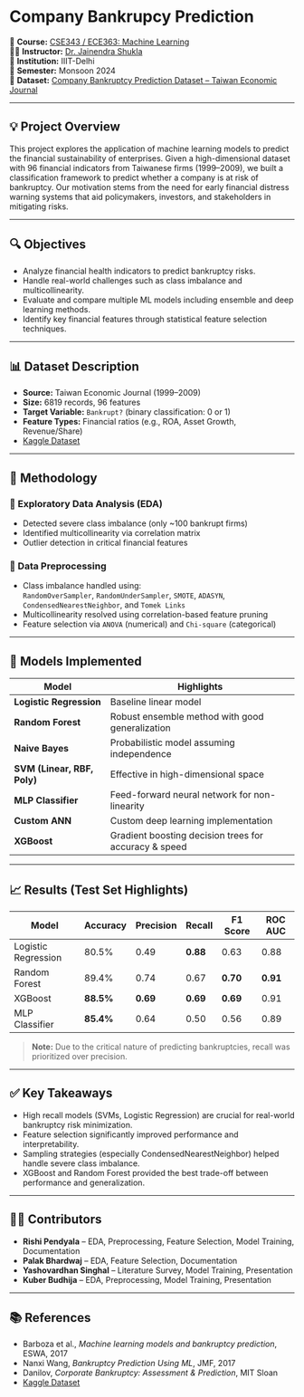 # Company Bankrupcy Prediction
📘 **Course:** [CSE343 / ECE363: Machine Learning](https://techtree.iiitd.edu.in/viewDescription/filename?=ECE363)  
👨‍🏫 **Instructor:** [Dr. Jainendra Shukla](https://scholar.google.es/citations?user=QCZleNQAAAAJ&hl=en)  
🏫 **Institution:** IIIT-Delhi  
📅 **Semester:** Monsoon 2024  
📁 **Dataset:** [Company Bankruptcy Prediction Dataset – Taiwan Economic Journal](https://www.kaggle.com/datasets/fedesoriano/company-bankruptcy-prediction)

---

## 💡 Project Overview

This project explores the application of machine learning models to predict the financial sustainability of enterprises. Given a high-dimensional dataset with 96 financial indicators from Taiwanese firms (1999–2009), we built a classification framework to predict whether a company is at risk of bankruptcy. Our motivation stems from the need for early financial distress warning systems that aid policymakers, investors, and stakeholders in mitigating risks.

---

## 🔍 Objectives

- Analyze financial health indicators to predict bankruptcy risks.
- Handle real-world challenges such as class imbalance and multicollinearity.
- Evaluate and compare multiple ML models including ensemble and deep learning methods.
- Identify key financial features through statistical feature selection techniques.

---

## 📊 Dataset Description

- **Source:** Taiwan Economic Journal (1999–2009)
- **Size:** 6819 records, 96 features
- **Target Variable:** `Bankrupt?` (binary classification: 0 or 1)
- **Feature Types:** Financial ratios (e.g., ROA, Asset Growth, Revenue/Share)
- [Kaggle Dataset](https://www.kaggle.com/datasets/fedesoriano/company-bankruptcy-prediction)

---

## 🧪 Methodology

### 📌 Exploratory Data Analysis (EDA)
- Detected severe class imbalance (only ~100 bankrupt firms)
- Identified multicollinearity via correlation matrix
- Outlier detection in critical financial features

### 🔧 Data Preprocessing
- Class imbalance handled using:  
  `RandomOverSampler`, `RandomUnderSampler`, `SMOTE`, `ADASYN`, `CondensedNearestNeighbor`, and `Tomek Links`
- Multicollinearity resolved using correlation-based feature pruning
- Feature selection via `ANOVA` (numerical) and `Chi-square` (categorical)

---

## 🧠 Models Implemented

| Model                | Highlights |
|---------------------|-----------|
| **Logistic Regression** | Baseline linear model |
| **Random Forest**        | Robust ensemble method with good generalization |
| **Naive Bayes**          | Probabilistic model assuming independence |
| **SVM (Linear, RBF, Poly)** | Effective in high-dimensional space |
| **MLP Classifier**       | Feed-forward neural network for non-linearity |
| **Custom ANN**           | Custom deep learning implementation |
| **XGBoost**              | Gradient boosting decision trees for accuracy & speed |

---

## 📈 Results (Test Set Highlights)

| Model             | Accuracy | Precision | Recall | F1 Score | ROC AUC |
|------------------|----------|-----------|--------|----------|---------|
| Logistic Regression | 80.5%  | 0.49      | **0.88** | 0.63     | 0.88    |
| Random Forest       | 89.4%  | 0.74      | 0.67   | **0.70** | **0.91** |
| XGBoost             | **88.5%** | **0.69** | **0.69** | **0.69** | 0.91    |
| MLP Classifier      | **85.4%** | 0.64     | 0.50   | 0.56     | 0.89    |

> **Note:** Due to the critical nature of predicting bankruptcies, recall was prioritized over precision.

---

## ✅ Key Takeaways

- High recall models (SVMs, Logistic Regression) are crucial for real-world bankruptcy risk minimization.
- Feature selection significantly improved performance and interpretability.
- Sampling strategies (especially CondensedNearestNeighbor) helped handle severe class imbalance.
- XGBoost and Random Forest provided the best trade-off between performance and generalization.

---

## 👨‍💻 Contributors

- **Rishi Pendyala** – EDA, Preprocessing, Feature Selection, Model Training, Documentation  
- **Palak Bhardwaj** – EDA, Feature Selection, Documentation  
- **Yashovardhan Singhal** – Literature Survey, Model Training, Presentation  
- **Kuber Budhija** – EDA, Preprocessing, Model Training, Presentation

---

## 📚 References

- Barboza et al., *Machine learning models and bankruptcy prediction*, ESWA, 2017  
- Nanxi Wang, *Bankruptcy Prediction Using ML*, JMF, 2017  
- Danilov, *Corporate Bankruptcy: Assessment & Prediction*, MIT Sloan  
- [Kaggle Dataset](https://www.kaggle.com/datasets/fedesoriano/company-bankruptcy-prediction)


